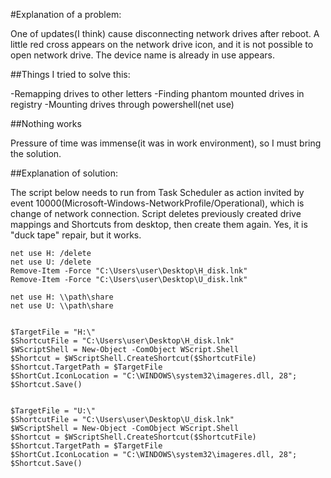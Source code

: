 #Explanation of a problem:

One of updates(I think) cause disconnecting network drives after reboot. A little red cross appears on the network drive icon, and it is not possible to open network drive. The device name is already in use appears.

##Things I tried to solve this:

-Remapping drives to other letters
-Finding phantom mounted drives in registry
-Mounting drives through powershell(net use)

##Nothing works


Pressure of time was immense(it was in work environment), so I must bring the solution.

##Explanation of solution:

The script below needs to run from Task Scheduler as action invited by event 10000(Microsoft-Windows-NetworkProfile/Operational), which is change of network connection.
Script deletes previously created drive mappings and Shortcuts from desktop, then create them again.
Yes, it is "duck tape" repair, but it works.

```
net use H: /delete
net use U: /delete
Remove-Item -Force "C:\Users\user\Desktop\H_disk.lnk"
Remove-Item -Force "C:\Users\user\Desktop\U_disk.lnk"

net use H: \\path\share
net use U: \\path\share


$TargetFile = "H:\"
$ShortcutFile = "C:\Users\user\Desktop\H_disk.lnk"
$WScriptShell = New-Object -ComObject WScript.Shell
$Shortcut = $WScriptShell.CreateShortcut($ShortcutFile)
$Shortcut.TargetPath = $TargetFile
$ShortCut.IconLocation = "C:\WINDOWS\system32\imageres.dll, 28";
$Shortcut.Save()


$TargetFile = "U:\"
$ShortcutFile = "C:\Users\user\Desktop\U_disk.lnk"
$WScriptShell = New-Object -ComObject WScript.Shell
$Shortcut = $WScriptShell.CreateShortcut($ShortcutFile)
$Shortcut.TargetPath = $TargetFile
$ShortCut.IconLocation = "C:\WINDOWS\system32\imageres.dll, 28";
$Shortcut.Save()
```
